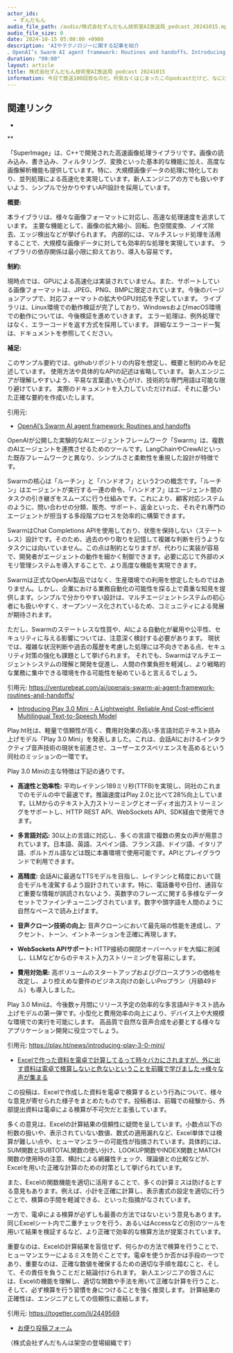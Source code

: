 ```yaml
---
actor_ids:
  - ずんだもん
audio_file_path: /audio/株式会社ずんだもん技術室AI放送局_podcast_20241015.mp3
audio_file_size: 0
date: 2024-10-15 05:00:00 +0900
description: 'AIやテクノロジーに関する記事を紹介  
、OpenAI’s Swarm AI agent framework: Routines and handoffs、Introducing Play 3.0 Mini - A Lightweight, Reliable And Cost-efficient Multilingual Text-to-Speech Model、Excelで作った資料を電卓で計算してるって時々バカにされますが、外に出す資料は電卓で検算しないと危ないということを前職で学びました→様々な声が集まる'
duration: "00:00"
layout: article
title: 株式会社ずんだもん技術室AI放送局 podcast 20241015
information: 今日で放送100回目なのだ。何気なくはじまったこのpodcastだけど、なにげに続いてびっくりなのだ。これからも技術トレンドをお届けしていくのでよろしくなのだ。次の節目は250回で開局約1年。その次は500回、1000回…って1000回もやってるのかな。
---
```


## 関連リンク


- []()  

**

「SuperImage」は、C++で開発された高速画像処理ライブラリです。画像の読み込み、書き込み、フィルタリング、変換といった基本的な機能に加え、高度な画像解析機能も提供しています。特に、大規模画像データの処理に特化しており、並列処理による高速化を実現しています。新人エンジニアの方でも扱いやすいよう、シンプルで分かりやすいAPI設計を採用しています。

**概要:**

本ライブラリは、様々な画像フォーマットに対応し、高速な処理速度を追求しています。  主要な機能として、画像の拡大縮小、回転、色空間変換、ノイズ除去、エッジ検出などが挙げられます。  内部的には、マルチスレッド処理を活用することで、大規模な画像データに対しても効率的な処理を実現しています。  ライブラリの依存関係は最小限に抑えており、導入も容易です。

**制約:**

現時点では、GPUによる高速化は実装されていません。また、サポートしている画像フォーマットは、JPEG、PNG、BMPに限定されています。今後のバージョンアップで、対応フォーマットの拡大やGPU対応を予定しています。  ライブラリは、Linux環境での動作検証が完了しており、WindowsおよびmacOS環境での動作については、今後検証を進めていきます。  エラー処理は、例外処理ではなく、エラーコードを返す方式を採用しています。  詳細なエラーコード一覧は、ドキュメントを参照してください。


**補足:**

このサンプル要約では、githubリポジトリの内容を想定し、概要と制約のみを記述しています。  使用方法や具体的なAPIの記述は省略しています。 新人エンジニアが理解しやすいよう、平易な言葉遣いを心がけ、技術的な専門用語は可能な限り避けています。  実際のドキュメントを入力していただければ、それに基づいた正確な要約を作成いたします。


引用元: 


- [OpenAI’s Swarm AI agent framework: Routines and handoffs](https://venturebeat.com/ai/openais-swarm-ai-agent-framework-routines-and-handoffs/)  



OpenAIが公開した実験的なAIエージェントフレームワーク「Swarm」は、複数のAIエージェントを連携させるためのツールです。LangChainやCrewAIといった既存フレームワークと異なり、シンプルさと柔軟性を重視した設計が特徴です。

Swarmの核心は「ルーチン」と「ハンドオフ」という2つの概念です。「ルーチン」はエージェントが実行する一連の命令、「ハンドオフ」はエージェント間のタスクの引き継ぎをスムーズに行う仕組みです。これにより、顧客対応システムのように、問い合わせの分類、販売、サポート、返金といった、それぞれ専門のエージェントが担当する多段階プロセスを効率的に構築できます。

SwarmはChat Completions APIを使用しており、状態を保持しない（ステートレス）設計です。そのため、過去のやり取りを記憶して複雑な判断を行うようなタスクには向いていません。この点は制約となりますが、代わりに実装が容易で、開発者がエージェントの動作を細かく制御できます。必要に応じて外部のメモリ管理システムを導入することで、より高度な機能を実現できます。

Swarmは正式なOpenAI製品ではなく、生産環境での利用を想定したものではありません。しかし、企業における業務自動化の可能性を探る上で貴重な知見を提供します。シンプルで分かりやすい設計は、マルチエージェントシステムの初心者にも扱いやすく、オープンソース化されているため、コミュニティによる発展が期待されます。

ただし、Swarmのステートレスな性質や、AIによる自動化が雇用や公平性、セキュリティに与える影響については、注意深く検討する必要があります。  現状では、複雑な状況判断や過去の履歴を考慮した処理には不向きである点、セキュリティ対策の強化も課題として挙げられます。  それでも、Swarmはマルチエージェントシステムの理解と開発を促進し、人間の作業負担を軽減し、より戦略的な業務に集中できる環境を作る可能性を秘めていると言えるでしょう。


引用元: https://venturebeat.com/ai/openais-swarm-ai-agent-framework-routines-and-handoffs/


- [Introducing Play 3.0 Mini - A Lightweight, Reliable And Cost-efficient Multilingual Text-to-Speech Model](https://play.ht/news/introducing-play-3-0-mini/)  



Play.ht社は、軽量で信頼性が高く、費用対効果の高い多言語対応テキスト読み上げモデル「Play 3.0 Mini」を発表しました。これは、会話AIにおけるインタラクティブ音声技術の現状を前進させ、ユーザーエクスペリエンスを高めるという同社のミッションの一環です。

Play 3.0 Miniの主な特徴は下記の通りです。

* **高速性と効率性:**  平均レイテンシ189ミリ秒(TTFB)を実現し、同社のこれまでのモデルの中で最速です。推論速度はPlay 2.0と比べて28%向上しています。LLMからのテキスト入力ストリーミングとオーディオ出力ストリーミングをサポートし、HTTP REST API、WebSockets API、SDK経由で使用できます。

* **多言語対応:** 30以上の言語に対応し、多くの言語で複数の男女の声が用意されています。日本語、英語、スペイン語、フランス語、ドイツ語、イタリア語、ポルトガル語などは既に本番環境で使用可能です。APIとプレイグラウンドで利用できます。

* **高精度:** 会話AIに最適なTTSモデルを目指し、レイテンシと精度において競合モデルを凌駕するよう設計されています。特に、電話番号や日付、通貨など重要な情報が誤読されないよう、英数字のフレーズに関する多様なデータセットでファインチューニングされています。数字や頭字語を人間のように自然なペースで読み上げます。

* **音声クローン技術の向上:** 音声クローンにおいて最先端の性能を達成し、アクセント、トーン、イントネーションを正確に再現します。

* **WebSockets APIサポート:**  HTTP接続の開閉オーバーヘッドを大幅に削減し、LLMなどからのテキスト入力ストリーミングを容易にします。

* **費用対効果:** 高ボリュームのスタートアップおよびグロースプランの価格を改定し、より控えめな要件のビジネス向けの新しいProプラン（月額49ドル）も導入しました。


Play 3.0 Miniは、今後数ヶ月間にリリース予定の効率的な多言語AIテキスト読み上げモデルの第一弾です。小型化と費用効率の向上により、デバイス上や大規模な環境での実行を可能にします。  高品質で自然な音声合成を必要とする様々なアプリケーション開発に役立つでしょう。


引用元: https://play.ht/news/introducing-play-3-0-mini/


- [Excelで作った資料を電卓で計算してるって時々バカにされますが、外に出す資料は電卓で検算しないと危ないということを前職で学びました→様々な声が集まる](https://togetter.com/li/2449569)  



この投稿は、Excelで作成した資料を電卓で検算するという行為について、様々な意見が寄せられた様子をまとめたものです。投稿者は、前職での経験から、外部提出資料は電卓による検算が不可欠だと主張しています。

多くの意見は、Excelの計算結果の信頼性に疑問を呈しています。小数点以下の桁数の扱いや、表示されていない数値、数式の適用漏れなど、Excel単体では検算が難しい点や、ヒューマンエラーの可能性が指摘されています。具体的には、SUM関数とSUBTOTAL関数の使い分け、LOOKUP関数やINDEX関数とMATCH関数の使用時の注意、横計による網羅性チェック、理論値との比較などが、Excelを用いた正確な計算のための対策として挙げられています。

また、Excelの関数機能を適切に活用することで、多くの計算ミスは防げるとする意見もあります。例えば、小計を正確に計算し、表示書式の設定を適切に行うことで、検算の手間を軽減できる、といった指摘がなされています。

一方で、電卓による検算が必ずしも最善の方法ではないという意見もあります。同じExcelシート内で二重チェックを行う、あるいはAccessなどの別のツールを用いて結果を検証するなど、より正確で効率的な検算方法が提案されています。

重要なのは、Excelの計算結果を盲信せず、何らかの方法で検算を行うことで、ヒューマンエラーによるミスを防ぐことです。電卓を使うか否かは手段の一つであり、重要なのは、正確な数値を確保するための適切な手順を踏むこと、そして、その責任を負うことだと結論付けられます。 新人エンジニアの皆さんには、Excelの機能を理解し、適切な関数や手法を用いて正確な計算を行うこと、そして、必ず検算を行う習慣を身につけることを強く推奨します。  計算結果の正確性は、エンジニアとしての信頼性に直結します。


引用元: https://togetter.com/li/2449569



- [お便り投稿フォーム](https://forms.gle/ffg4JTfqdiqK62qf9)

（株式会社ずんだもんは架空の登場組織です）
